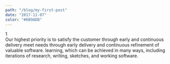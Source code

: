 ```yaml
---
path: "/blog/my-first-post"
date: "2017-11-07"
color: "#6B9ADB"
---
```


<div class="number">1</div>
<span class="copy-unchanged">Our highest priority is to</span>
<span class="copy-old">satisfy the customer through early and continuous delivery</span>
<span class="copy-new">meet needs</span>
<span class="copy-unchanged">	through early </span>
<span class="copy-new">delivery and continuous
	refinement</span>
<span class="copy-unchanged">of </span>
<span class="copy-old">valuable software.</span>
<span class="copy-new">learning, which can be achieved
in many ways, including iterations of research,
writing, sketches, and working software.</span>
